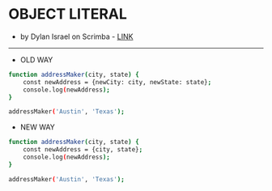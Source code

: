 # OBJECT LITERAL

* by Dylan Israel on Scrimba - [LINK](https://scrimba.com/p/p4Mrt9/c4vJdha)

---------------------------------

* OLD WAY

```bash
function addressMaker(city, state) {
    const newAddress = {newCity: city, newState: state};
    console.log(newAddress);
}

addressMaker('Austin', 'Texas');
```

* NEW WAY

```bash
function addressMaker(city, state) {
    const newAddress = {city, state};
    console.log(newAddress);
}

addressMaker('Austin', 'Texas');
```
